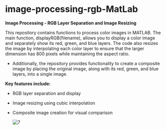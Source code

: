 # image-processing-rgb-MatLab



**Image Processing - RGB Layer Separation and Image Resizing**

This repository contains functions to process color images in MATLAB. The main function, displayRGB(filename), allows you to display a color image and separately show its red, green, and blue layers. The code also resizes the image by interpolating each color layer to ensure that the larger dimension has 800 pixels while maintaining the aspect ratio.

- Additionally, the repository provides functionality to create a composite image by placing the original image, along with its red, green, and blue layers, into a single image.
  
**Key features include:**
  - RGB layer separation and display
  - Image resizing using cubic interpolation
  - Composite image creation for visual comparison

    ![7](https://github.com/user-attachments/assets/4489d281-955f-4a3e-80f0-97c615a51afc)
